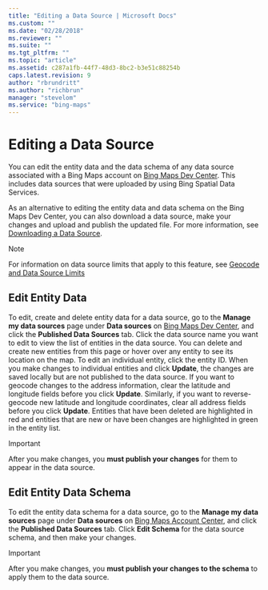 ```yaml
---
title: "Editing a Data Source | Microsoft Docs"
ms.custom: ""
ms.date: "02/28/2018"
ms.reviewer: ""
ms.suite: ""
ms.tgt_pltfrm: ""
ms.topic: "article"
ms.assetid: c287a1fb-44f7-48d3-8bc2-b3e51c88254b
caps.latest.revision: 9
author: "rbrundritt"
ms.author: "richbrun"
manager: "stevelom"
ms.service: "bing-maps"
---
```

# Editing a Data Source

You can edit the entity data and the data schema of any data source associated with a Bing Maps account on [Bing Maps Dev Center](https://www.bingmapsportal.com/). This includes data sources that were uploaded by using Bing Spatial Data Services.  
  
 As an alternative to editing the entity data and data schema on the Bing Maps Dev Center, you can also download a data source, make your changes and upload and publish the updated file. For more information, see [Downloading a Data Source](downloading-a-data-source.md).  
  
> [!NOTE]
> For information on data source limits that apply to this feature, see [Geocode and Data Source Limits](../spatial-data-services/geocode-and-data-source-limits.md)  
  
<a name="BKMKEditGeocode"></a>   
## Edit Entity Data  

 To edit, create and delete entity data for a data source, go to the **Manage my data sources** page under **Data sources** on [Bing Maps Dev Center](https://www.bingmapsportal.com/), and click the **Published Data Sources** tab. Click the data source name you want to edit to view the list of entities in the data source. You can delete and create new entities from this page or hover over any entity to see its location on the map. To edit an individual entity, click the entity ID. When you make changes to individual entities and click **Update**, the changes are saved locally but are not published to the data source. If you want to geocode changes to the address information, clear the latitude and longitude fields before you click **Update**. Similarly, if you want to reverse-geocode new latitude and longitude coordinates, clear all address fields before you click **Update**. Entities that have been deleted are highlighted in red and entities that are new or have been changes are highlighted in green in the entity list.  
  
> [!IMPORTANT]
> After you make changes, you **must publish your changes** for them to appear in the data source.  
  
## Edit Entity Data Schema

 To edit the entity data schema for a data source, go to the **Manage my data sources** page under **Data sources** on [Bing Maps Account Center](http://www.bingmapsportal.com), and click the **Published Data Sources** tab. Click **Edit Schema** for the data source schema, and then make your changes.  
  
> [!IMPORTANT]
> After you make changes, you **must publish your changes to the schema** to apply them to the data source.